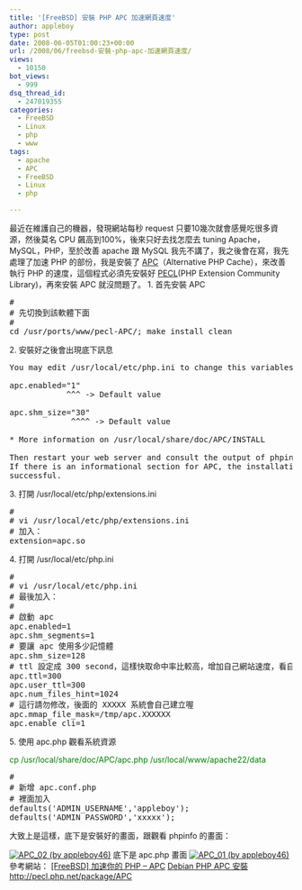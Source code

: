 ```yaml
---
title: '[FreeBSD] 安裝 PHP APC 加速網頁速度'
author: appleboy
type: post
date: 2008-06-05T01:00:23+00:00
url: /2008/06/freebsd-安裝-php-apc-加速網頁速度/
views:
  - 10150
bot_views:
  - 999
dsq_thread_id:
  - 247019355
categories:
  - FreeBSD
  - Linux
  - php
  - www
tags:
  - apache
  - APC
  - FreeBSD
  - Linux
  - php

---
```

最近在維護自己的機器，發現網站每秒 request 只要10幾次就會感覺吃很多資源，然後莫名 CPU 飆高到100%，後來只好去找怎麼去 tuning Apache，MySQL，PHP，至於改善 apache 跟 MySQL 我先不講了，我之後會在寫，我先處理了加速 PHP 的部份，我是安裝了 [APC][1]（Alternative PHP Cache），來改善執行 PHP 的速度，這個程式必須先安裝好 [PECL][2](PHP Extension Community Library)，再來安裝 APC 就沒問題了。 1. 首先安裝 APC 

<pre class="brush: bash; title: ; notranslate" title="">#
# 先切換到該軟體下面
#
cd /usr/ports/www/pecl-APC/; make install clean
</pre>

<!--more--> 2. 安裝好之後會出現底下訊息 

<pre class="brush: bash; title: ; notranslate" title="">You may edit /usr/local/etc/php.ini to change this variables:

apc.enabled="1"
            ^^^ -> Default value

apc.shm_size="30"
             ^^^^ -> Default value

* More information on /usr/local/share/doc/APC/INSTALL

Then restart your web server and consult the output of phpinfo().
If there is an informational section for APC, the installation was
successful.</pre> 3. 打開 /usr/local/etc/php/extensions.ini 

<pre class="brush: bash; title: ; notranslate" title="">#
# vi /usr/local/etc/php/extensions.ini
# 加入：
extension=apc.so</pre> 4. 打開 /usr/local/etc/php.ini 

<pre class="brush: bash; title: ; notranslate" title="">#
# vi /usr/local/etc/php.ini
# 最後加入：
#
# 啟動 apc
apc.enabled=1
apc.shm_segments=1
# 要讓 apc 使用多少記憶體
apc.shm_size=128
# ttl 設定成 300 second，這樣快取命中率比較高，增加自己網站速度，看自己網站調整喔
apc.ttl=300
apc.user_ttl=300
apc.num_files_hint=1024
# 這行請勿修改，後面的 XXXXX 系統會自己建立喔
apc.mmap_file_mask=/tmp/apc.XXXXXX
apc.enable_cli=1</pre> 5. 使用 apc.php 觀看系統資源 

<span style="color:green">cp /usr/local/share/doc/APC/apc.php /usr/local/www/apache22/data</span> 

<pre class="brush: php; title: ; notranslate" title="">#
# 新增 apc.conf.php
# 裡面加入
defaults('ADMIN_USERNAME','appleboy');
defaults('ADMIN_PASSWORD','xxxxx');</pre> 大致上是這樣，底下是安裝好的畫面，跟觀看 phpinfo 的畫面： 

[<img src="https://i1.wp.com/farm4.static.flickr.com/3079/2550799843_3512497334.jpg?resize=500%2C176&#038;ssl=1" title="APC_02 (by appleboy46)" alt="APC_02 (by appleboy46)" data-recalc-dims="1" />][3] 底下是 apc.php 畫面 [<img src="https://i0.wp.com/farm4.static.flickr.com/3112/2550799769_0d526e8240.jpg?resize=500%2C246&#038;ssl=1" title="APC_01 (by appleboy46)" alt="APC_01 (by appleboy46)" data-recalc-dims="1" />][4] 參考網站： [[FreeBSD] 加速你的 PHP &#8211; APC][5] [Debian PHP APC 安裝][6] http://pecl.php.net/package/APC

 [1]: http://pecl.php.net/package/APC
 [2]: http://pecl.php.net/
 [3]: https://www.flickr.com/photos/appleboy/2550799843/ "APC_02 (by appleboy46)"
 [4]: https://www.flickr.com/photos/appleboy/2550799769/ "APC_01 (by appleboy46)"
 [5]: http://twntwn.info/blog/ajer001/archives/1719
 [6]: http://plog.longwin.com.tw/my_note-unix/2007/04/05/debian_php_apc_setup_2007